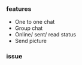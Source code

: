 ### features
- One to one chat
- Group chat
- Online/ sent/ read status
- Send picture


### issue



